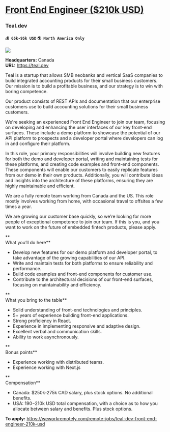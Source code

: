 # [Front End Engineer ($210k USD)](https://www.remotewlb.com/apply/front-end-engineer-210k-usd)  
### Teal.dev  
#### `💰 65k-95k USD` `🌎 North America Only`  
![](https://we-work-remotely.imgix.net/logos/0134/4012/logo.gif?ixlib=rails-4.0.0&w=50&h=50&dpr=2&fit=fill&auto=compress)

**Headquarters:** Canada  
**URL:** https://teal.dev

Teal is a startup that allows SMB neobanks and vertical SaaS companies to build integrated accounting products for their small business customers. Our mission is to build a profitable business, and our strategy is to win with boring competence.

  
Our product consists of REST APIs and documentation that our enterprise customers use to build accounting solutions for their small business customers.

  
We're seeking an experienced Front End Engineer to join our team, focusing on developing and enhancing the user interfaces of our key front-end surfaces. These include a demo platform to showcase the potential of our API platform to prospects and a developer portal where developers can log in and configure their platform.

  
In this role, your primary responsibilities will involve building new features for both the demo and developer portal, writing and maintaining tests for these platforms, and creating code examples and front-end components. These components will enable our customers to easily replicate features from our demo in their own products. Additionally, you will contribute ideas and insights into the architecture of these platforms, ensuring they are highly maintainable and efficient.

  
We are a fully remote team working from Canada and the US. This role mostly involves working from home, with occasional travel to offsites a few times a year.

  
We are growing our customer base quickly, so we’re looking for more people of exceptional competence to join our team. If this is you, and you want to work on the future of embedded fintech products, please apply.

 **  
What you’ll do here**

  * Develop new features for our demo platform and developer portal, to take advantage of the growing capabilities of our API.
  * Write and maintain tests for both platforms to ensure reliability and performance.
  * Build code examples and front-end components for customer use.
  * Contribute to the architectural decisions of our front-end surfaces, focusing on maintainability and efficiency.

**  
What you bring to the table**

  * Solid understanding of front-end technologies and principles.
  * 5+ years of experience building front-end applications.
  * Strong proficiency in React.
  * Experience in implementing responsive and adaptive design.
  * Excellent verbal and communication skills.
  * Ability to work asynchronously.

**  
Bonus points**

  * Experience working with distributed teams.
  * Experience working with Next.js

**  
Compensation**

  * Canada: $250k-275k CAD salary, plus stock options. No additional benefits.
  * USA: $190-$210k USD total compensation, with a choice as to how you allocate between salary and benefits. Plus stock options.

  

**To apply:** https://weworkremotely.com/remote-jobs/teal-dev-front-end-engineer-210k-usd

